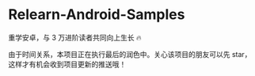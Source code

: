 # Relearn-Android-Samples
重学安卓，与 3 万进阶读者共同向上生长 🔥

由于时间关系，本项目正在执行最后的润色中。关心该项目的朋友可以先 star，这样才有机会收到项目更新的推送哦！




